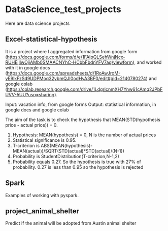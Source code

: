 # DataScience_test_projects
Here are data science projects

## Excel-statistical-hypothesis

It is a project where I aggregated information from google form (https://docs.google.com/forms/d/e/1FAIpQLSehWnjNcx-RUHEjIlwOjiAMb0SMAACNYhC-HCbbFbdnYFV7ag/viewform), 
and worked with it in google docs (https://docs.google.com/spreadsheets/d/1RoAwJroM-yE9lkFzSd9UDPMoq32ybmQJI0odHyA3BF0/edit#gid=2140780274) and google colab  (https://colab.research.google.com/drive/1LdgricnmXH7Ynw61cAmq2JPbFUVV-5UU?usp=sharing).

Input: vacation info, from google forms
Output: statistical information, in google docs and google colab

The aim of the task is to check the hypothesis that MEAN(STD(hypothesis price - actual price)) = 0. 
1.  Hypothesis: MEAN(hypothesis) = 0, N is the number of actual prices
2.  Statistical significance is 0.95.
3.  T-criterion is ABS(MEAN(hypothesis)-MEAN(actual))/SQRT(STD(actual)*STD(actual)/(N-1))
4.  Probability is StudentDistribution(T-criterion,N-1,2)
5.  Probability equals 0.27. So the hypothesis is true with 27% of probability. 0.27 is less than 0.95 so the hypothesis is rejected

## Spark

Examples of working with pyspark.

## project_animal_shelter

Predict if the animal will be adopted from Austin animal shelter
